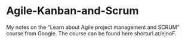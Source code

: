 # Agile-Kanban-and-Scrum
My notes on the "Learn about Agile project management and SCRUM" course from Google.
The course can be found here shorturl.at/ejnoF.

